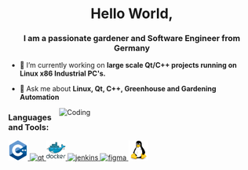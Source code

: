 <h1 align="center">Hello World,</h1>
<h3 align="center">I am a passionate gardener and Software Engineer from Germany</h3>

- 🔭 I’m currently working on **large scale Qt/C++ projects running on Linux x86 Industrial PC's.**

<!-- - 🌱 I’m currently learning **Rust and Lua** -->

- 💬 Ask me about **Linux, Qt, C++, Greenhouse and Gardening Automation**

<img align="right" alt="Coding" width="400" src="https://giphy.com/embed/V4NSR1NG2p0KeJJyr5">

<!--
<h3 align="left">Connect with me:</h3>
<p align="left">
</p>
-->

<h3 align="left">Languages and Tools:</h3>
<p align="left"> </a> 

  <a href="https://www.w3schools.com/cpp/" target="_blank" rel="noreferrer"> <img src="https://raw.githubusercontent.com/devicons/devicon/master/icons/cplusplus/cplusplus-original.svg" alt="cplusplus" width="40" height="40"/>
  <a href="https://www.qt.io/" target="_blank" rel="noreferrer"> <img src="https://upload.wikimedia.org/wikipedia/commons/0/0b/Qt_logo_2016.svg" alt="qt" width="40" height="40"/> </a> 
  <a href="https://www.docker.com/" target="_blank" rel="noreferrer"> <img src="https://raw.githubusercontent.com/devicons/devicon/master/icons/docker/docker-original-wordmark.svg" alt="docker" width="40" height="40"/>
   <a href="https://www.jenkins.io" target="_blank" rel="noreferrer"> <img src="https://www.vectorlogo.zone/logos/jenkins/jenkins-icon.svg" alt="jenkins" width="40" height="40"/> 
   <a href="https://www.figma.com/" target="_blank" rel="noreferrer"> <img src="https://www.vectorlogo.zone/logos/figma/figma-icon.svg" alt="figma" width="40" height="40"/>
   <a href="https://www.linux.org/" target="_blank" rel="noreferrer"> <img src="https://raw.githubusercontent.com/devicons/devicon/master/icons/linux/linux-original.svg" alt="linux" width="40" height="40"/> </a>



</p>

